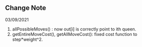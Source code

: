 ## Change Note

03/09/2021 
1. allPossibleMoves() : now out[i] is correctly point to ith queen.
2. getEntireMoveCost(), getAllMoveCost(): fixed cost function to step*weight^2.  